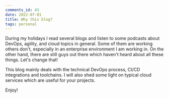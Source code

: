```yaml
---
comments_id: 43
date: 2022-07-01
title: Why this blog?
tags: personal
---
```

During my holidays I read several blogs and listen to some podcasts about DevOps, agility, and cloud topics in general.
Some of them are working others don't, especially in an enterprise environment I am working in. On the other hand, there
are still guys out there which haven't heard about all these things. Let's change that!

This blog mainly deals with the technical DevOps process, CI/CD integrations and toolchains. I will also shed some light
on typical cloud services which are useful for your projects.

Enjoy!
